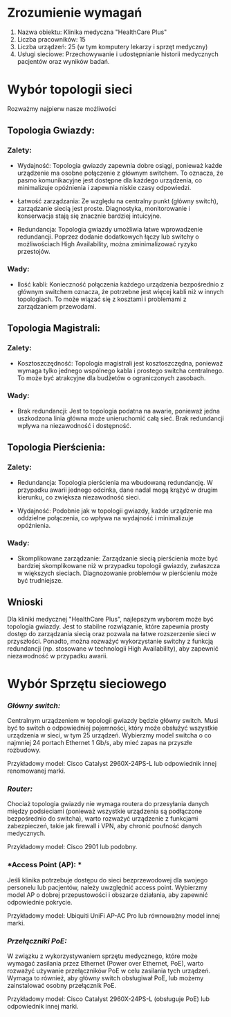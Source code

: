 # Zrozumienie wymagań

1. Nazwa obiektu: Klinika medyczna "HealthCare Plus"
2. Liczba pracowników: 15
3. Liczba urządzeń: 25 (w tym komputery lekarzy i sprzęt medyczny)
4. Usługi sieciowe: Przechowywanie i udostępnianie historii medycznych pacjentów oraz wyników badań.

# Wybór topologii sieci

Rozważmy najpierw nasze możliwości

## Topologia Gwiazdy:
### Zalety:

- Wydajność: Topologia gwiazdy zapewnia dobre osiągi, ponieważ każde urządzenie ma osobne połączenie z głównym switchem. To oznacza, że pasmo komunikacyjne jest dostępne dla każdego urządzenia, co minimalizuje opóźnienia i zapewnia niskie czasy odpowiedzi.

- Łatwość zarządzania: Ze względu na centralny punkt (główny switch), zarządzanie siecią jest proste. Diagnostyka, monitorowanie i konserwacja stają się znacznie bardziej intuicyjne.

- Redundancja: Topologia gwiazdy umożliwia łatwe wprowadzenie redundancji. Poprzez dodanie dodatkowych łączy lub switchy o możliwościach High Availability, można zminimalizować ryzyko przestojów.

### Wady:

- Ilość kabli: Konieczność połączenia każdego urządzenia bezpośrednio z głównym switchem oznacza, że potrzebne jest więcej kabli niż w innych topologiach. To może wiązać się z kosztami i problemami z zarządzaniem przewodami.

## Topologia Magistrali:

### Zalety:

- Kosztoszczędność: Topologia magistrali jest kosztoszczędna, ponieważ wymaga tylko jednego wspólnego kabla i prostego switcha centralnego. To może być atrakcyjne dla budżetów o ograniczonych zasobach.

### Wady:

- Brak redundancji: Jest to topologia podatna na awarie, ponieważ jedna uszkodzona linia główna może unieruchomić całą sieć. Brak redundancji wpływa na niezawodność i dostępność.

## Topologia Pierścienia:

### Zalety:

- Redundancja: Topologia pierścienia ma wbudowaną redundancję. W przypadku awarii jednego odcinka, dane nadal mogą krążyć w drugim kierunku, co zwiększa niezawodność sieci.

- Wydajność: Podobnie jak w topologii gwiazdy, każde urządzenie ma oddzielne połączenia, co wpływa na wydajność i minimalizuje opóźnienia.

### Wady:

- Skomplikowane zarządzanie: Zarządzanie siecią pierścienia może być bardziej skomplikowane niż w przypadku topologii gwiazdy, zwłaszcza w większych sieciach. Diagnozowanie problemów w pierścieniu może być trudniejsze.

## Wnioski

Dla kliniki medycznej "HealthCare Plus", najlepszym wyborem może być topologia gwiazdy. Jest to stabilne rozwiązanie, które zapewnia prosty dostęp do zarządzania siecią oraz pozwala na łatwe rozszerzenie sieci w przyszłości. Ponadto, można rozważyć wykorzystanie switchy z funkcją redundancji (np. stosowane w technologii High Availability), aby zapewnić niezawodność w przypadku awarii.

# Wybór Sprzętu sieciowego

### *Główny switch:* 

Centralnym urządzeniem w topologii gwiazdy będzie główny switch. Musi być to switch o odpowiedniej pojemności, który może obsłużyć wszystkie urządzenia w sieci, w tym 25 urządzeń. Wybierzmy model switcha o co najmniej 24 portach Ethernet 1 Gb/s, aby mieć zapas na przyszłe rozbudowy.

Przykładowy model: Cisco Catalyst 2960X-24PS-L lub odpowiednik innej renomowanej marki.

### *Router:* 

Chociaż topologia gwiazdy nie wymaga routera do przesyłania danych między podsieciami (ponieważ wszystkie urządzenia są podłączone bezpośrednio do switcha), warto rozważyć urządzenie z funkcjami zabezpieczeń, takie jak firewall i VPN, aby chronić poufność danych medycznych.

Przykładowy model: Cisco 2901 lub podobny.

### *Access Point (AP): *

Jeśli klinika potrzebuje dostępu do sieci bezprzewodowej dla swojego personelu lub pacjentów, należy uwzględnić access point. Wybierzmy model AP o dobrej przepustowości i obszarze działania, aby zapewnić odpowiednie pokrycie.

Przykładowy model: Ubiquiti UniFi AP-AC Pro lub równoważny model innej marki.

### *Przełączniki PoE:* 

W związku z wykorzystywaniem sprzętu medycznego, które może wymagać zasilania przez Ethernet (Power over Ethernet, PoE), warto rozważyć używanie przełączników PoE w celu zasilania tych urządzeń. Wymaga to również, aby główny switch obsługiwał PoE, lub możemy zainstalować osobny przełącznik PoE.

Przykładowy model: Cisco Catalyst 2960X-24PS-L (obsługuje PoE) lub odpowiednik innej marki.